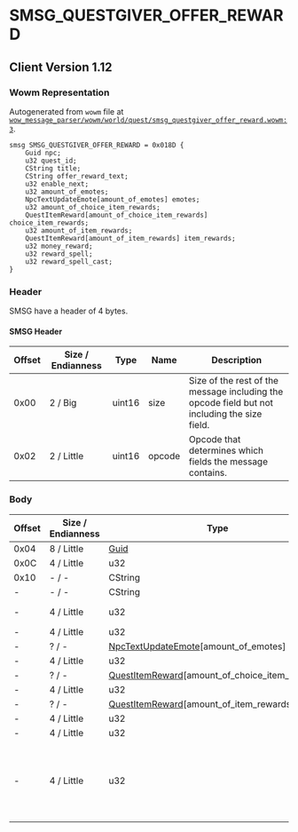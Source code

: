 # SMSG_QUESTGIVER_OFFER_REWARD

## Client Version 1.12

### Wowm Representation

Autogenerated from `wowm` file at [`wow_message_parser/wowm/world/quest/smsg_questgiver_offer_reward.wowm:3`](https://github.com/gtker/wow_messages/tree/main/wow_message_parser/wowm/world/quest/smsg_questgiver_offer_reward.wowm#L3).
```rust,ignore
smsg SMSG_QUESTGIVER_OFFER_REWARD = 0x018D {
    Guid npc;
    u32 quest_id;
    CString title;
    CString offer_reward_text;
    u32 enable_next;
    u32 amount_of_emotes;
    NpcTextUpdateEmote[amount_of_emotes] emotes;
    u32 amount_of_choice_item_rewards;
    QuestItemReward[amount_of_choice_item_rewards] choice_item_rewards;
    u32 amount_of_item_rewards;
    QuestItemReward[amount_of_item_rewards] item_rewards;
    u32 money_reward;
    u32 reward_spell;
    u32 reward_spell_cast;
}
```
### Header

SMSG have a header of 4 bytes.

#### SMSG Header

| Offset | Size / Endianness | Type   | Name   | Description |
| ------ | ----------------- | ------ | ------ | ----------- |
| 0x00   | 2 / Big           | uint16 | size   | Size of the rest of the message including the opcode field but not including the size field.|
| 0x02   | 2 / Little        | uint16 | opcode | Opcode that determines which fields the message contains.|

### Body

| Offset | Size / Endianness | Type | Name | Description | Comment |
| ------ | ----------------- | ---- | ---- | ----------- | ------- |
| 0x04 | 8 / Little | [Guid](../spec/packed-guid.md) | npc |  |  |
| 0x0C | 4 / Little | u32 | quest_id |  |  |
| 0x10 | - / - | CString | title |  |  |
| - | - / - | CString | offer_reward_text |  |  |
| - | 4 / Little | u32 | enable_next |  | vmangos/mangoszero/cmangos: Auto Finish |
| - | 4 / Little | u32 | amount_of_emotes |  |  |
| - | ? / - | [NpcTextUpdateEmote](npctextupdateemote.md)[amount_of_emotes] | emotes |  |  |
| - | 4 / Little | u32 | amount_of_choice_item_rewards |  |  |
| - | ? / - | [QuestItemReward](questitemreward.md)[amount_of_choice_item_rewards] | choice_item_rewards |  |  |
| - | 4 / Little | u32 | amount_of_item_rewards |  |  |
| - | ? / - | [QuestItemReward](questitemreward.md)[amount_of_item_rewards] | item_rewards |  |  |
| - | 4 / Little | u32 | money_reward |  |  |
| - | 4 / Little | u32 | reward_spell |  |  |
| - | 4 / Little | u32 | reward_spell_cast |  | mangoszero and cmangos disagree about which field is _cast, although they both agree that the _cast field should not be in zero (vanilla). They still both include both fields in the code though. |

